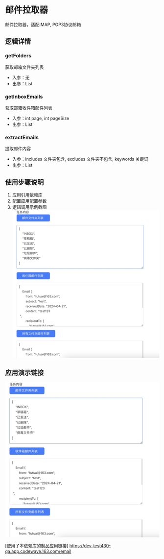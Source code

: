 # 邮件拉取器
邮件拉取器，适配IMAP, POP3协议邮箱

## 逻辑详情

### getFolders

获取邮箱文件夹列表

* 入参：无
* 出参：List<String>

### getInboxEmails

获取邮箱收件箱邮件列表

* 入参：int page, int pageSize
* 出参：List<Email>

### extractEmails

提取邮件内容
* 入参：includes 文件夹包含, excludes 文件夹不包含, keywords 关键词
* 出参：List<Email>

## 使用步骤说明

1.  应用引用依赖库
2.  配置应用配置参数
3.  逻辑调用示例截图
![Snipaste_2024-04-23_03-08-55.jpg](Snipaste_2024-04-23_03-08-55.jpg)

## 应用演示链接

![Snipaste_2024-04-23_03-08-55.jpg](Snipaste_2024-04-23_03-08-55.jpg)


[使用了本依赖库的制品应用链接]
https://dev-test430-qa.app.codewave.163.com/email